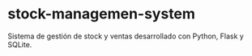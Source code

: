 # stock-managemen-system
Sistema de gestión de stock y ventas desarrollado con Python, Flask y SQLite.
